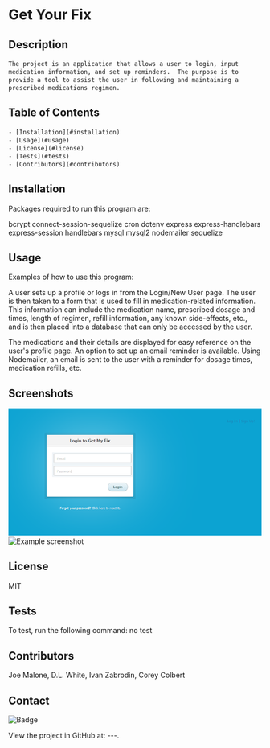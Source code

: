 
# Get Your Fix 
    
## Description
    The project is an application that allows a user to login, input medication information, and set up reminders.  The purpose is to provide a tool to assist the user in following and maintaining a prescribed medications regimen.

## Table of Contents
    - [Installation](#installation)
    - [Usage](#usage)
    - [License](#license)
    - [Tests](#tests)
    - [Contributors](#contributors)

## Installation
Packages required to run this program are: 

bcrypt
connect-session-sequelize
cron
dotenv
express
express-handlebars
express-session
handlebars
mysql
mysql2
nodemailer
sequelize


## Usage
Examples of how to use this program: 

A user sets up a profile or logs in from the Login/New User page.  The user is then taken to a form that is used to fill in medication-related information.  This information can include the medication name, prescribed dosage and times, length of regimen, refill information, any known side-effects, etc., and is then placed into a database that can only be accessed by the user.

The medications and their details are displayed for easy reference on the user's profile page.  An option to set up an email reminder is available.  Using Nodemailer, an email is sent to the user with a reminder for dosage times, medication refills, etc.

## Screenshots
![Example screenshot](./images/login.png)
![Example screenshot](./readme-images/screenshot2.png)

## License
MIT

## Tests
To test, run the following command:
no test

## Contributors
Joe Malone,
D.L. White,
Ivan Zabrodin,
Corey Colbert

## Contact

![Badge](https://img.shields.io/badge/Github-cdcolbert-4cbbb9) 

View the project in GitHub at: ---.